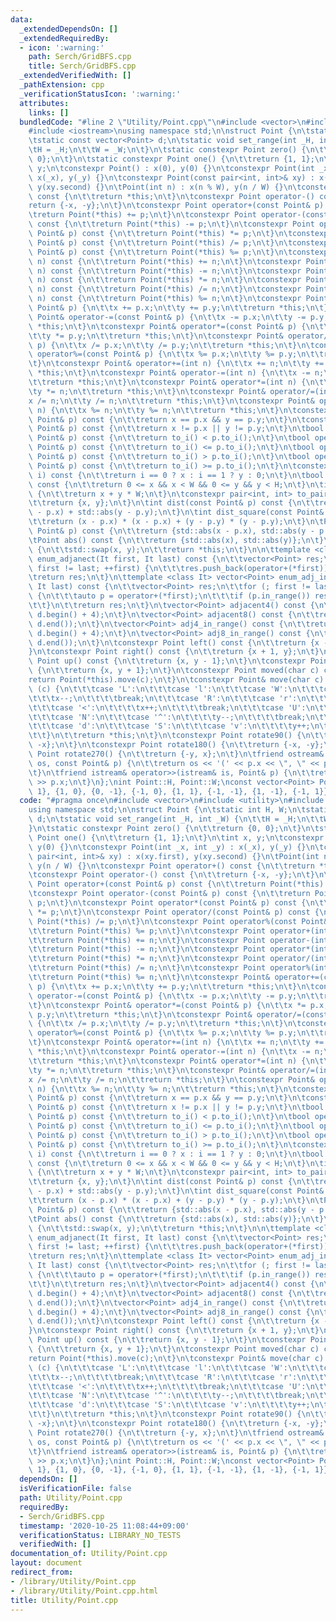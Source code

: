 ```yaml
---
data:
  _extendedDependsOn: []
  _extendedRequiredBy:
  - icon: ':warning:'
    path: Serch/GridBFS.cpp
    title: Serch/GridBFS.cpp
  _extendedVerifiedWith: []
  _pathExtension: cpp
  _verificationStatusIcon: ':warning:'
  attributes:
    links: []
  bundledCode: "#line 2 \"Utility/Point.cpp\"\n#include <vector>\n#include <utility>\n\
    #include <iostream>\nusing namespace std;\n\nstruct Point {\n\tstatic int H, W;\n\
    \tstatic const vector<Point> d;\n\tstatic void set_range(int _H, int _W) {\n\t\
    \tH = _H;\n\t\tW = _W;\n\t}\n\tstatic constexpr Point zero() {\n\t\treturn {0,\
    \ 0};\n\t}\n\tstatic constexpr Point one() {\n\t\treturn {1, 1};\n\t}\n\tint x,\
    \ y;\n\tconstexpr Point() : x(0), y(0) {}\n\tconstexpr Point(int _x, int _y) :\
    \ x(_x), y(_y) {}\n\tconstexpr Point(const pair<int, int>& xy) : x(xy.first),\
    \ y(xy.second) {}\n\tPoint(int n) : x(n % W), y(n / W) {}\n\tconstexpr Point operator+()\
    \ const {\n\t\treturn *this;\n\t}\n\tconstexpr Point operator-() const {\n\t\t\
    return {-x, -y};\n\t}\n\tconstexpr Point operator+(const Point& p) const {\n\t\
    \treturn Point(*this) += p;\n\t}\n\tconstexpr Point operator-(const Point& p)\
    \ const {\n\t\treturn Point(*this) -= p;\n\t}\n\tconstexpr Point operator*(const\
    \ Point& p) const {\n\t\treturn Point(*this) *= p;\n\t}\n\tconstexpr Point operator/(const\
    \ Point& p) const {\n\t\treturn Point(*this) /= p;\n\t}\n\tconstexpr Point operator%(const\
    \ Point& p) const {\n\t\treturn Point(*this) %= p;\n\t}\n\tconstexpr Point operator+(int\
    \ n) const {\n\t\treturn Point(*this) += n;\n\t}\n\tconstexpr Point operator-(int\
    \ n) const {\n\t\treturn Point(*this) -= n;\n\t}\n\tconstexpr Point operator*(int\
    \ n) const {\n\t\treturn Point(*this) *= n;\n\t}\n\tconstexpr Point operator/(int\
    \ n) const {\n\t\treturn Point(*this) /= n;\n\t}\n\tconstexpr Point operator%(int\
    \ n) const {\n\t\treturn Point(*this) %= n;\n\t}\n\tconstexpr Point& operator+=(const\
    \ Point& p) {\n\t\tx += p.x;\n\t\ty += p.y;\n\t\treturn *this;\n\t}\n\tconstexpr\
    \ Point& operator-=(const Point& p) {\n\t\tx -= p.x;\n\t\ty -= p.y;\n\t\treturn\
    \ *this;\n\t}\n\tconstexpr Point& operator*=(const Point& p) {\n\t\tx *= p.x;\n\
    \t\ty *= p.y;\n\t\treturn *this;\n\t}\n\tconstexpr Point& operator/=(const Point&\
    \ p) {\n\t\tx /= p.x;\n\t\ty /= p.y;\n\t\treturn *this;\n\t}\n\tconstexpr Point&\
    \ operator%=(const Point& p) {\n\t\tx %= p.x;\n\t\ty %= p.y;\n\t\treturn *this;\n\
    \t}\n\tconstexpr Point& operator+=(int n) {\n\t\tx += n;\n\t\ty += n;\n\t\treturn\
    \ *this;\n\t}\n\tconstexpr Point& operator-=(int n) {\n\t\tx -= n;\n\t\ty -= n;\n\
    \t\treturn *this;\n\t}\n\tconstexpr Point& operator*=(int n) {\n\t\tx *= n;\n\t\
    \ty *= n;\n\t\treturn *this;\n\t}\n\tconstexpr Point& operator/=(int n) {\n\t\t\
    x /= n;\n\t\ty /= n;\n\t\treturn *this;\n\t}\n\tconstexpr Point& operator%=(int\
    \ n) {\n\t\tx %= n;\n\t\ty %= n;\n\t\treturn *this;\n\t}\n\tconstexpr bool operator==(const\
    \ Point& p) const {\n\t\treturn x == p.x && y == p.y;\n\t}\n\tconstexpr bool operator!=(const\
    \ Point& p) const {\n\t\treturn x != p.x || y != p.y;\n\t}\n\tbool operator<(const\
    \ Point& p) const {\n\t\treturn to_i() < p.to_i();\n\t}\n\tbool operator<=(const\
    \ Point& p) const {\n\t\treturn to_i() <= p.to_i();\n\t}\n\tbool operator>(const\
    \ Point& p) const {\n\t\treturn to_i() > p.to_i();\n\t}\n\tbool operator>=(const\
    \ Point& p) const {\n\t\treturn to_i() >= p.to_i();\n\t}\n\tconstexpr int operator[](int\
    \ i) const {\n\t\treturn i == 0 ? x : i == 1 ? y : 0;\n\t}\n\tbool in_range()\
    \ const {\n\t\treturn 0 <= x && x < W && 0 <= y && y < H;\n\t}\n\tint to_i() const\
    \ {\n\t\treturn x + y * W;\n\t}\n\tconstexpr pair<int, int> to_pair() const {\n\
    \t\treturn {x, y};\n\t}\n\tint dist(const Point& p) const {\n\t\treturn std::abs(x\
    \ - p.x) + std::abs(y - p.y);\n\t}\n\tint dist_square(const Point& p) const {\n\
    \t\treturn (x - p.x) * (x - p.x) + (y - p.y) * (y - p.y);\n\t}\n\tPoint abs(const\
    \ Point& p) const {\n\t\treturn {std::abs(x - p.x), std::abs(y - p.y)};\n\t}\n\
    \tPoint abs() const {\n\t\treturn {std::abs(x), std::abs(y)};\n\t}\n\tPoint& swap()\
    \ {\n\t\tstd::swap(x, y);\n\t\treturn *this;\n\t}\n\n\ttemplate <class It> vector<Point>\
    \ enum_adjanect(It first, It last) const {\n\t\tvector<Point> res;\n\t\tfor (;\
    \ first != last; ++first) {\n\t\t\tres.push_back(operator+(*first));\n\t\t}\n\t\
    \treturn res;\n\t}\n\ttemplate <class It> vector<Point> enum_adj_in_range(It first,\
    \ It last) const {\n\t\tvector<Point> res;\n\t\tfor (; first != last; ++first)\
    \ {\n\t\t\tauto p = operator+(*first);\n\t\t\tif (p.in_range()) res.push_back(p);\n\
    \t\t}\n\t\treturn res;\n\t}\n\tvector<Point> adjacent4() const {\n\t\treturn enum_adjanect(d.begin(),\
    \ d.begin() + 4);\n\t}\n\tvector<Point> adjacent8() const {\n\t\treturn enum_adjanect(d.begin(),\
    \ d.end());\n\t}\n\tvector<Point> adj4_in_range() const {\n\t\treturn enum_adj_in_range(d.begin(),\
    \ d.begin() + 4);\n\t}\n\tvector<Point> adj8_in_range() const {\n\t\treturn enum_adj_in_range(d.begin(),\
    \ d.end());\n\t}\n\tconstexpr Point left() const {\n\t\treturn {x - 1, y};\n\t\
    }\n\tconstexpr Point right() const {\n\t\treturn {x + 1, y};\n\t}\n\tconstexpr\
    \ Point up() const {\n\t\treturn {x, y - 1};\n\t}\n\tconstexpr Point down() const\
    \ {\n\t\treturn {x, y + 1};\n\t}\n\tconstexpr Point moved(char c) const {\n\t\t\
    return Point(*this).move(c);\n\t}\n\tconstexpr Point& move(char c) {\n\t\tswitch\
    \ (c) {\n\t\t\tcase 'L':\n\t\t\tcase 'l':\n\t\t\tcase 'W':\n\t\t\tcase '>':\n\t\
    \t\t\tx--;\n\t\t\t\tbreak;\n\t\t\tcase 'R':\n\t\t\tcase 'r':\n\t\t\tcase 'E':\n\
    \t\t\tcase '<':\n\t\t\t\tx++;\n\t\t\t\tbreak;\n\t\t\tcase 'U':\n\t\t\tcase 'u':\n\
    \t\t\tcase 'N':\n\t\t\tcase '^':\n\t\t\t\ty--;\n\t\t\t\tbreak;\n\t\t\tcase 'D':\n\
    \t\t\tcase 'd':\n\t\t\tcase 'S':\n\t\t\tcase 'v':\n\t\t\t\ty++;\n\t\t\t\tbreak;\n\
    \t\t}\n\t\treturn *this;\n\t}\n\tconstexpr Point rotate90() {\n\t\treturn {y,\
    \ -x};\n\t}\n\tconstexpr Point rotate180() {\n\t\treturn {-x, -y};\n\t}\n\tconstexpr\
    \ Point rotate270() {\n\t\treturn {-y, x};\n\t}\n\tfriend ostream& operator<<(ostream&\
    \ os, const Point& p) {\n\t\treturn os << '(' << p.x << \", \" << p.y << ')';\n\
    \t}\n\tfriend istream& operator>>(istream& is, Point& p) {\n\t\treturn is >> p.y\
    \ >> p.x;\n\t}\n};\nint Point::H, Point::W;\nconst vector<Point> Point::d{{0,\
    \ 1}, {1, 0}, {0, -1}, {-1, 0}, {1, 1}, {-1, -1}, {1, -1}, {-1, 1}};\n"
  code: "#pragma once\n#include <vector>\n#include <utility>\n#include <iostream>\n\
    using namespace std;\n\nstruct Point {\n\tstatic int H, W;\n\tstatic const vector<Point>\
    \ d;\n\tstatic void set_range(int _H, int _W) {\n\t\tH = _H;\n\t\tW = _W;\n\t\
    }\n\tstatic constexpr Point zero() {\n\t\treturn {0, 0};\n\t}\n\tstatic constexpr\
    \ Point one() {\n\t\treturn {1, 1};\n\t}\n\tint x, y;\n\tconstexpr Point() : x(0),\
    \ y(0) {}\n\tconstexpr Point(int _x, int _y) : x(_x), y(_y) {}\n\tconstexpr Point(const\
    \ pair<int, int>& xy) : x(xy.first), y(xy.second) {}\n\tPoint(int n) : x(n % W),\
    \ y(n / W) {}\n\tconstexpr Point operator+() const {\n\t\treturn *this;\n\t}\n\
    \tconstexpr Point operator-() const {\n\t\treturn {-x, -y};\n\t}\n\tconstexpr\
    \ Point operator+(const Point& p) const {\n\t\treturn Point(*this) += p;\n\t}\n\
    \tconstexpr Point operator-(const Point& p) const {\n\t\treturn Point(*this) -=\
    \ p;\n\t}\n\tconstexpr Point operator*(const Point& p) const {\n\t\treturn Point(*this)\
    \ *= p;\n\t}\n\tconstexpr Point operator/(const Point& p) const {\n\t\treturn\
    \ Point(*this) /= p;\n\t}\n\tconstexpr Point operator%(const Point& p) const {\n\
    \t\treturn Point(*this) %= p;\n\t}\n\tconstexpr Point operator+(int n) const {\n\
    \t\treturn Point(*this) += n;\n\t}\n\tconstexpr Point operator-(int n) const {\n\
    \t\treturn Point(*this) -= n;\n\t}\n\tconstexpr Point operator*(int n) const {\n\
    \t\treturn Point(*this) *= n;\n\t}\n\tconstexpr Point operator/(int n) const {\n\
    \t\treturn Point(*this) /= n;\n\t}\n\tconstexpr Point operator%(int n) const {\n\
    \t\treturn Point(*this) %= n;\n\t}\n\tconstexpr Point& operator+=(const Point&\
    \ p) {\n\t\tx += p.x;\n\t\ty += p.y;\n\t\treturn *this;\n\t}\n\tconstexpr Point&\
    \ operator-=(const Point& p) {\n\t\tx -= p.x;\n\t\ty -= p.y;\n\t\treturn *this;\n\
    \t}\n\tconstexpr Point& operator*=(const Point& p) {\n\t\tx *= p.x;\n\t\ty *=\
    \ p.y;\n\t\treturn *this;\n\t}\n\tconstexpr Point& operator/=(const Point& p)\
    \ {\n\t\tx /= p.x;\n\t\ty /= p.y;\n\t\treturn *this;\n\t}\n\tconstexpr Point&\
    \ operator%=(const Point& p) {\n\t\tx %= p.x;\n\t\ty %= p.y;\n\t\treturn *this;\n\
    \t}\n\tconstexpr Point& operator+=(int n) {\n\t\tx += n;\n\t\ty += n;\n\t\treturn\
    \ *this;\n\t}\n\tconstexpr Point& operator-=(int n) {\n\t\tx -= n;\n\t\ty -= n;\n\
    \t\treturn *this;\n\t}\n\tconstexpr Point& operator*=(int n) {\n\t\tx *= n;\n\t\
    \ty *= n;\n\t\treturn *this;\n\t}\n\tconstexpr Point& operator/=(int n) {\n\t\t\
    x /= n;\n\t\ty /= n;\n\t\treturn *this;\n\t}\n\tconstexpr Point& operator%=(int\
    \ n) {\n\t\tx %= n;\n\t\ty %= n;\n\t\treturn *this;\n\t}\n\tconstexpr bool operator==(const\
    \ Point& p) const {\n\t\treturn x == p.x && y == p.y;\n\t}\n\tconstexpr bool operator!=(const\
    \ Point& p) const {\n\t\treturn x != p.x || y != p.y;\n\t}\n\tbool operator<(const\
    \ Point& p) const {\n\t\treturn to_i() < p.to_i();\n\t}\n\tbool operator<=(const\
    \ Point& p) const {\n\t\treturn to_i() <= p.to_i();\n\t}\n\tbool operator>(const\
    \ Point& p) const {\n\t\treturn to_i() > p.to_i();\n\t}\n\tbool operator>=(const\
    \ Point& p) const {\n\t\treturn to_i() >= p.to_i();\n\t}\n\tconstexpr int operator[](int\
    \ i) const {\n\t\treturn i == 0 ? x : i == 1 ? y : 0;\n\t}\n\tbool in_range()\
    \ const {\n\t\treturn 0 <= x && x < W && 0 <= y && y < H;\n\t}\n\tint to_i() const\
    \ {\n\t\treturn x + y * W;\n\t}\n\tconstexpr pair<int, int> to_pair() const {\n\
    \t\treturn {x, y};\n\t}\n\tint dist(const Point& p) const {\n\t\treturn std::abs(x\
    \ - p.x) + std::abs(y - p.y);\n\t}\n\tint dist_square(const Point& p) const {\n\
    \t\treturn (x - p.x) * (x - p.x) + (y - p.y) * (y - p.y);\n\t}\n\tPoint abs(const\
    \ Point& p) const {\n\t\treturn {std::abs(x - p.x), std::abs(y - p.y)};\n\t}\n\
    \tPoint abs() const {\n\t\treturn {std::abs(x), std::abs(y)};\n\t}\n\tPoint& swap()\
    \ {\n\t\tstd::swap(x, y);\n\t\treturn *this;\n\t}\n\n\ttemplate <class It> vector<Point>\
    \ enum_adjanect(It first, It last) const {\n\t\tvector<Point> res;\n\t\tfor (;\
    \ first != last; ++first) {\n\t\t\tres.push_back(operator+(*first));\n\t\t}\n\t\
    \treturn res;\n\t}\n\ttemplate <class It> vector<Point> enum_adj_in_range(It first,\
    \ It last) const {\n\t\tvector<Point> res;\n\t\tfor (; first != last; ++first)\
    \ {\n\t\t\tauto p = operator+(*first);\n\t\t\tif (p.in_range()) res.push_back(p);\n\
    \t\t}\n\t\treturn res;\n\t}\n\tvector<Point> adjacent4() const {\n\t\treturn enum_adjanect(d.begin(),\
    \ d.begin() + 4);\n\t}\n\tvector<Point> adjacent8() const {\n\t\treturn enum_adjanect(d.begin(),\
    \ d.end());\n\t}\n\tvector<Point> adj4_in_range() const {\n\t\treturn enum_adj_in_range(d.begin(),\
    \ d.begin() + 4);\n\t}\n\tvector<Point> adj8_in_range() const {\n\t\treturn enum_adj_in_range(d.begin(),\
    \ d.end());\n\t}\n\tconstexpr Point left() const {\n\t\treturn {x - 1, y};\n\t\
    }\n\tconstexpr Point right() const {\n\t\treturn {x + 1, y};\n\t}\n\tconstexpr\
    \ Point up() const {\n\t\treturn {x, y - 1};\n\t}\n\tconstexpr Point down() const\
    \ {\n\t\treturn {x, y + 1};\n\t}\n\tconstexpr Point moved(char c) const {\n\t\t\
    return Point(*this).move(c);\n\t}\n\tconstexpr Point& move(char c) {\n\t\tswitch\
    \ (c) {\n\t\t\tcase 'L':\n\t\t\tcase 'l':\n\t\t\tcase 'W':\n\t\t\tcase '>':\n\t\
    \t\t\tx--;\n\t\t\t\tbreak;\n\t\t\tcase 'R':\n\t\t\tcase 'r':\n\t\t\tcase 'E':\n\
    \t\t\tcase '<':\n\t\t\t\tx++;\n\t\t\t\tbreak;\n\t\t\tcase 'U':\n\t\t\tcase 'u':\n\
    \t\t\tcase 'N':\n\t\t\tcase '^':\n\t\t\t\ty--;\n\t\t\t\tbreak;\n\t\t\tcase 'D':\n\
    \t\t\tcase 'd':\n\t\t\tcase 'S':\n\t\t\tcase 'v':\n\t\t\t\ty++;\n\t\t\t\tbreak;\n\
    \t\t}\n\t\treturn *this;\n\t}\n\tconstexpr Point rotate90() {\n\t\treturn {y,\
    \ -x};\n\t}\n\tconstexpr Point rotate180() {\n\t\treturn {-x, -y};\n\t}\n\tconstexpr\
    \ Point rotate270() {\n\t\treturn {-y, x};\n\t}\n\tfriend ostream& operator<<(ostream&\
    \ os, const Point& p) {\n\t\treturn os << '(' << p.x << \", \" << p.y << ')';\n\
    \t}\n\tfriend istream& operator>>(istream& is, Point& p) {\n\t\treturn is >> p.y\
    \ >> p.x;\n\t}\n};\nint Point::H, Point::W;\nconst vector<Point> Point::d{{0,\
    \ 1}, {1, 0}, {0, -1}, {-1, 0}, {1, 1}, {-1, -1}, {1, -1}, {-1, 1}};\n"
  dependsOn: []
  isVerificationFile: false
  path: Utility/Point.cpp
  requiredBy:
  - Serch/GridBFS.cpp
  timestamp: '2020-10-25 11:08:44+09:00'
  verificationStatus: LIBRARY_NO_TESTS
  verifiedWith: []
documentation_of: Utility/Point.cpp
layout: document
redirect_from:
- /library/Utility/Point.cpp
- /library/Utility/Point.cpp.html
title: Utility/Point.cpp
---
```

